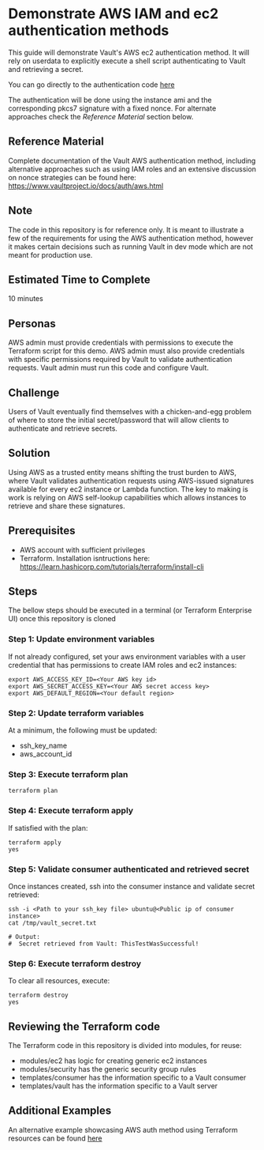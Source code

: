 # Demonstrate AWS IAM and ec2 authentication methods

This guide will demonstrate Vault's AWS ec2 authentication method. It will rely on userdata to explicitly execute a shell script authenticating to Vault and retrieving a secret. 

You can go directly to the authentication code [here](modules/templates/consumer/consumer_install.sh.tpl)

The authentication will be done using the instance ami and the corresponding pkcs7 signature with a fixed nonce. For alternate approaches check the *Reference Material* section below. 

## Reference Material
Complete documentation of the Vault AWS authentication method, including alternative approaches such as using IAM roles and an extensive discussion on nonce strategies can be found here:
https://www.vaultproject.io/docs/auth/aws.html

## Note
The code in this repository is for reference only. It is meant to illustrate a few of the requirements for using the AWS authentication method, however it makes certain decisions such as running Vault in dev mode which are not meant for production use.

## Estimated Time to Complete
10 minutes

## Personas
AWS admin must provide credentials with permissions to execute the Terraform script for this demo.
AWS admin must also provide credentials with specific permissions required by Vault to validate authentication requests.
Vault admin must run this code and configure Vault.

## Challenge
Users of Vault eventually find themselves with a chicken-and-egg problem of where to store the initial secret/password that will allow clients to authenticate and retrieve secrets. 

## Solution
Using AWS as a trusted entity means shifting the trust burden to AWS, where Vault validates authentication requests using AWS-issued signatures available for every ec2 instance or Lambda function. The key to making is work is relying on AWS self-lookup capabilities which allows instances to retrieve and share these signatures.

## Prerequisites
- AWS account with sufficient privileges
- Terraform. Installation isntructions here: https://learn.hashicorp.com/tutorials/terraform/install-cli

## Steps
The bellow steps should be executed in a terminal (or Terraform Enterprise UI) once this repository is cloned

### Step 1: Update environment variables
If not already configured, set your aws environment variables with a user credential that has permissions to create IAM roles and ec2 instances:
```
export AWS_ACCESS_KEY_ID=<Your AWS key id>
export AWS_SECRET_ACCESS_KEY=<Your AWS secret access key>
export AWS_DEFAULT_REGION=<Your default region>
```
### Step 2: Update terraform variables
At a minimum, the following must be updated:
- ssh_key_name
- aws_account_id

### Step 3: Execute terraform plan
```
terraform plan
```

### Step 4: Execute terraform apply
If satisfied with the plan:
```
terraform apply
yes
```

### Step 5: Validate consumer authenticated and retrieved secret
Once instances created, ssh into the consumer instance and validate secret retrieved:
```
ssh -i <Path to your ssh_key file> ubuntu@<Public ip of consumer instance>
cat /tmp/vault_secret.txt

# Output:
#  Secret retrieved from Vault: ThisTestWasSuccessful!
```

### Step 6: Execute terraform destroy
To clear all resources, execute:
```
terraform destroy
yes
```

## Reviewing the Terraform code
The Terraform code in this repository is divided into modules, for reuse:
- modules/ec2 has logic for creating generic ec2 instances
- modules/security has the generic security group rules
- templates/consumer has the information specific to a Vault consumer
- templates/vault has the information specific to a Vault server

## Additional Examples
An alternative example showcasing AWS auth method using Terraform resources can be found [here](https://github.com/hashicorp/terraform-guides/tree/master/infrastructure-as-code/dynamic-aws-creds)

